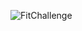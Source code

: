 ![FitChallenge](https://cloud.githubusercontent.com/assets/12527666/23707093/0e18223a-0422-11e7-937a-71b159f3409f.png)
